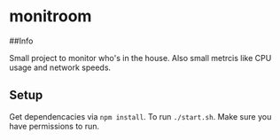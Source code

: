 # monitroom

##Info

Small project to monitor who's in the house. Also small metrcis like CPU usage and network speeds.

## Setup 
Get dependencacies via `npm install`.
To run `./start.sh`. Make sure you have permissions to run.

